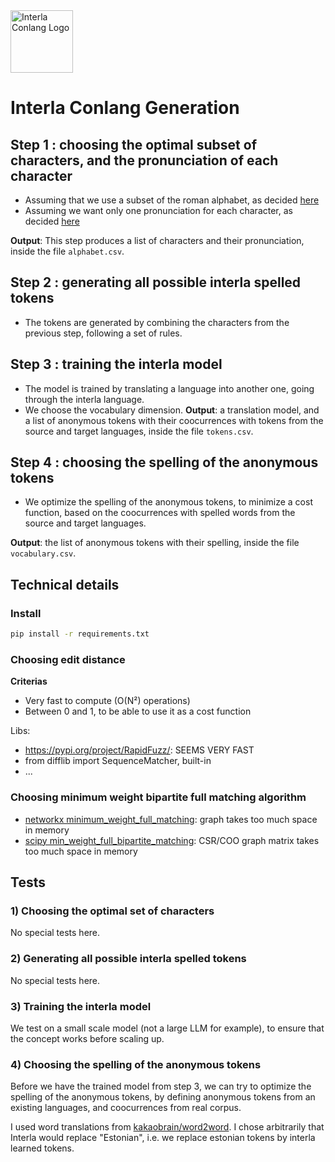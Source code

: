 <img width="100" height="100" alt="Interla Conlang Logo" src="https://github.com/user-attachments/assets/aa7a6017-25b6-4c08-aa5b-d6940cdee65f" />

# Interla Conlang Generation

## Step 1 : choosing the optimal subset of characters, and the pronunciation of each character
- Assuming that we use a subset of the roman alphabet, as decided [here]()
- Assuming we want only one pronunciation for each character, as decided [here]()

**Output**: This step produces a list of characters and their pronunciation, inside the file `alphabet.csv`.

## Step 2 : generating all possible interla spelled tokens
- The tokens are generated by combining the characters from the previous step, following a set of rules.

## Step 3 : training the interla model
- The model is trained by translating a language into another one, going through the interla language.
- We choose the vocabulary dimension.
**Output**: a translation model, and a list of anonymous tokens with their coocurrences with tokens from the source and target languages, inside the file `tokens.csv`.

## Step 4 : choosing the spelling of the anonymous tokens
- We optimize the spelling of the anonymous tokens, to minimize a cost function, based on the coocurrences with spelled words from the source and target languages.

**Output**: the list of anonymous tokens with their spelling, inside the file `vocabulary.csv`.

## Technical details

### Install
```bash
pip install -r requirements.txt
```


### Choosing edit distance
**Criterias**
- Very fast to compute (O(N²) operations)
- Between 0 and 1, to be able to use it as a cost function

Libs:
- https://pypi.org/project/RapidFuzz/: SEEMS VERY FAST
- from difflib import SequenceMatcher, built-in
- ...

### Choosing minimum weight bipartite full matching algorithm
- [networkx minimum_weight_full_matching](https://networkx.org/documentation/stable/reference/algorithms/generated/networkx.algorithms.bipartite.matching.minimum_weight_full_matching.html): graph takes too much space in memory
- [scipy min_weight_full_bipartite_matching](https://docs.scipy.org/doc/scipy/reference/generated/scipy.sparse.csgraph.min_weight_full_bipartite_matching.html): CSR/COO graph matrix takes too much space in memory

## Tests
### 1) Choosing the optimal set of characters
No special tests here.

### 2) Generating all possible interla spelled tokens
No special tests here.

### 3) Training the interla model
We test on a small scale model (not a large LLM for example), to ensure that the concept works before scaling up.

### 4) Choosing the spelling of the anonymous tokens
Before we have the trained model from step 3, we can try to optimize the spelling of the anonymous tokens, by defining anonymous tokens from an existing languages, and coocurrences from real corpus.

I used word translations from [kakaobrain/word2word](https://github.com/kakaobrain/word2word).
I chose arbitrarily that Interla would replace "Estonian", i.e. we replace estonian tokens by interla learned tokens.

